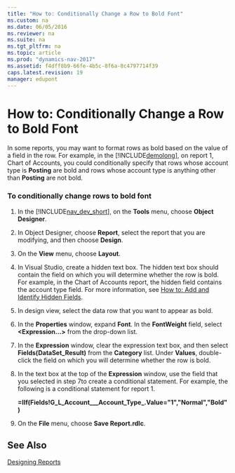 ```yaml
---
title: "How to: Conditionally Change a Row to Bold Font"
ms.custom: na
ms.date: 06/05/2016
ms.reviewer: na
ms.suite: na
ms.tgt_pltfrm: na
ms.topic: article
ms.prod: "dynamics-nav-2017"
ms.assetid: f4dff8b9-66fe-4b5c-8f6a-8c4797714f39
caps.latest.revision: 19
manager: edupont
---
```

# How to: Conditionally Change a Row to Bold Font
In some reports, you may want to format rows as bold based on the value of a field in the row. For example, in the [!INCLUDE[demolong](includes/demolong_md.md)], on report 1, Chart of Accounts, you could conditionally specify that rows whose account type is **Posting** are bold and rows whose account type is anything other than **Posting** are not bold.  
  
### To conditionally change rows to bold font  
  
1.  In the [!INCLUDE[nav_dev_short](includes/nav_dev_short_md.md)], on the **Tools** menu, choose **Object Designer**.  
  
2.  In Object Designer, choose **Report**, select the report that you are modifying, and then choose **Design**.  
  
3.  On the **View** menu, choose **Layout**.  
  
4.  In Visual Studio, create a hidden text box. The hidden text box should contain the field on which you will determine whether the row is bold. For example, in the Chart of Accounts report, the hidden field contains the account type field. For more information, see [How to: Add and Identify Hidden Fields](How-to--Add-and-Identify-Hidden-Fields.md).  
  
5.  In design view, select the data row that you want to appear as bold.  
  
6.  In the **Properties** window, expand **Font**. In the **FontWeight** field, select **\<Expression…>** from the drop-down list.  
  
7.  In the **Expression** window, clear the expression text box, and then select **Fields\(DataSet\_Result\)** from the **Category** list. Under **Values**, double-click the field on which you will determine whether the row is bold.  
  
8.  In the text box at the top of the **Expression** window, use the field that you selected in step 7to create a conditional statement. For example, the following is a conditional statement for report 1.  
  
     **=IIf\(Fields\!G\_L\_Account\_\_\_Account\_Type\_.Value="1","Normal","Bold"\)**  
  
9. On the **File** menu, choose **Save Report.rdlc**.  
  
## See Also  
 [Designing Reports](Designing-Reports.md)